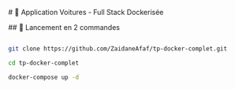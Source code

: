 \# 🚗 Application Voitures - Full Stack Dockerisée



\## 🐳 Lancement en 2 commandes



```bash

git clone https://github.com/ZaidaneAfaf/tp-docker-complet.git

cd tp-docker-complet

docker-compose up -d


